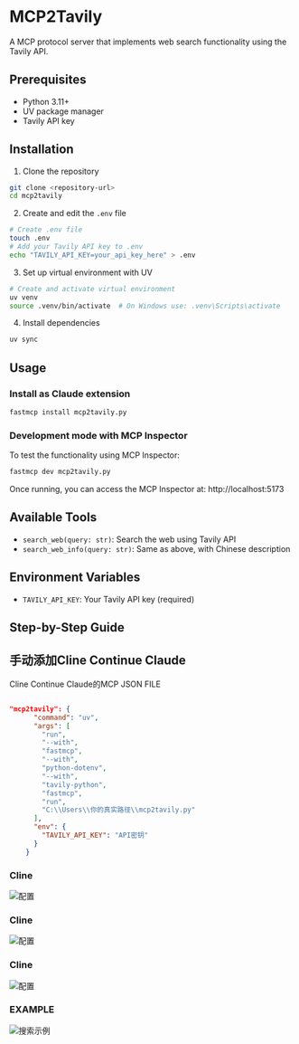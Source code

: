 # MCP2Tavily

A MCP protocol server that implements web search functionality using the Tavily API.

## Prerequisites

- Python 3.11+
- UV package manager
- Tavily API key

## Installation

1. Clone the repository
```bash
git clone <repository-url>
cd mcp2tavily
```

2. Create and edit the `.env` file
```bash
# Create .env file
touch .env
# Add your Tavily API key to .env
echo "TAVILY_API_KEY=your_api_key_here" > .env
```

3. Set up virtual environment with UV
```bash
# Create and activate virtual environment
uv venv
source .venv/bin/activate  # On Windows use: .venv\Scripts\activate
```

4. Install dependencies
```bash
uv sync
```

## Usage

### Install as Claude extension
```bash
fastmcp install mcp2tavily.py
```

### Development mode with MCP Inspector
To test the functionality using MCP Inspector:

```bash
fastmcp dev mcp2tavily.py
```

Once running, you can access the MCP Inspector at: http://localhost:5173

## Available Tools

- `search_web(query: str)`: Search the web using Tavily API
- `search_web_info(query: str)`: Same as above, with Chinese description

## Environment Variables

- `TAVILY_API_KEY`: Your Tavily API key (required)

## Step-by-Step Guide

## 手动添加Cline Continue Claude
Cline Continue Claude的MCP JSON FILE
```json

"mcp2tavily": {
      "command": "uv",
      "args": [
        "run",
        "--with",
        "fastmcp",
        "--with",
        "python-dotenv",
        "--with",
        "tavily-python",
        "fastmcp",
        "run",
        "C:\\Users\\你的真实路径\\mcp2tavily.py"
      ],
      "env": {
        "TAVILY_API_KEY": "API密钥"
      }
    }
```



### Cline
![配置](./images/1.png)

### Cline
![配置](./images/2.png)
### Cline
![配置](./images/3.png)

### EXAMPLE
![搜索示例](./images/example.png)